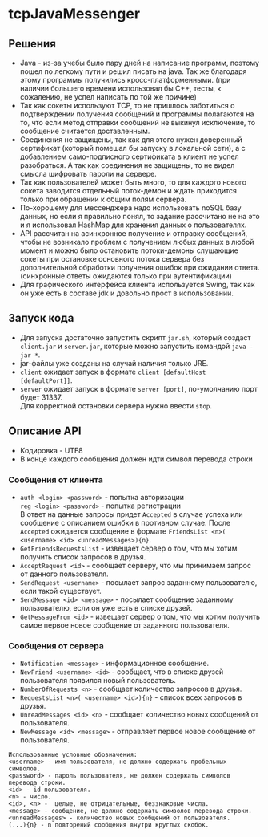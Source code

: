 # tcpJavaMessenger
## Решения
* Java - из-за учебы было пару дней на написание программ, 
поэтому пошел по легкому пути и решил писать на java. Так же благодаря этому программы получились кросс-платформенными.
  (при наличии большего времени использовал бы C++, тесты, к сожалению, не успел написать по той же причине)
* Так как сокеты используют TCP, 
то не пришлось заботиться о подтверждении получения сообщений и программы полагаются на то, 
что если метод отправки сообщений не выкинул исключение, то сообщение считается доставленным.
* Соединения не защищены, так как для этого нужен доверенный сертификат (который помешал бы запуску в локальной сети), 
а с добавлением само-подписного сертификата в клиент не успел разобраться. 
А так как соединения не защищены, то не видел смысла шифровать пароли на сервере.
* Так как пользователей может быть много, 
то для каждого нового сокета заводится отдельный поток-демон 
и ждать приходится только при обращении к общим полям сервера.
* По-хорошему для мессенджера надо использовать noSQL базу данных, но если я правильно понял, 
то задание рассчитано не на это и я использовал HashMap для хранения данных о пользователях.
* API рассчитан на асинхронное получение и отправку сообщений, 
чтобы не возникало проблем с получением любых данных в любой момент и 
можно было остановить потоки-демоны слушающие сокеты при остановке основного потока сервера 
без дополнительной обработки получения ошибок при ожидании ответа.
  (синхронные ответы ожидаются только при аутентификации)
* Для графического интерфейса клиента используется Swing, 
так как он уже есть в составе jdk и довольно прост в использовании.
## Запуск кода
* Для запуска достаточно запустить скрипт `jar.sh`, который создаст `client.jar` и `server.jar`,
которые можно запустить командой `java -jar *`.
* jar-файлы уже созданы на случай наличия только JRE.
* `client` ожидает запуск в формате `client [defaultHost [defaultPort]]`.
* `server` ожидает запуск в формате `server [port]`, по-умолчанию порт будет 31337.  
Для корректной остановки сервера нужно ввести `stop`.
## Описание API
* Кодировка - UTF8
* В конце каждого сообщения должен идти символ перевода строки
### Сообщения от клиента
* `auth <login> <password>` - попытка авторизации  
  `reg <login> <password>` - попытка регистрации  
  В ответ на данные запросы придет `Accepted` в случае успеха или сообщение с описанием ошибки в противном случае.
  После `Accepted` ожидается сообщение в формате `FriendsList <n>( <username> <id> <unreadMessages>){n}`.
* `GetFriendsRequestsList` - извещает сервер о том, что мы хотим получить список запросов в друзья.
* `AcceptRequest <id>` - сообщает серверу, что мы принимаем запрос от данного пользователя.
* `SendRequest <username>` - посылает запрос заданному пользователю, если такой существует.
* `SendMessage <id> <message>` - посылает сообщение заданному пользователю, если он уже есть в списке друзей.
* `GetMessageFrom <id>` - извещает сервер о том, что мы хотим получить самое первое новое сообщение от заданного пользователя.
### Сообщения от сервера
* `Notification <message>` - информационное сообщение.
* `NewFriend <username> <id>` - сообщает, что в списке друзей пользователя появился новый пользователь.
* `NumberOfRequests <n>` - сообщает количество запросов в друзья.
* `RequestsList <n>( <username> <id>){n}` - список всех запросов в друзья.
* `UnreadMessages <id> <n>` - сообщает количество новых сообщений от пользователя.
* `NewMessage <id> <message>` - отправляет первое новое сообщение от пользователя.
```
Использованные условные обозначения:  
<username> - имя пользователя, не должно содержать пробельных символов.  
<password> - пароль пользователя, не должен содержать символов перевода строки.  
<id> - id пользователя.  
<n> - число.  
<id>, <n> -  целые, не отрицательные, беззнаковые числа.  
<message> - сообщение, не должно содержать символов перевода строки.  
<unreadMessages> - количество новых сообщений от пользователя.  
(...){n} - n повторений сообщения внутри круглых скобок.
```